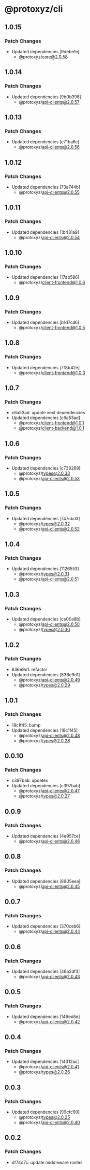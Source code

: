 # @protoxyz/cli

## 1.0.15

### Patch Changes

- Updated dependencies [9debe1e]
  - @protoxyz/core@2.0.58

## 1.0.14

### Patch Changes

- Updated dependencies [9b0b398]
  - @protoxyz/api-clients@2.0.57

## 1.0.13

### Patch Changes

- Updated dependencies [e71ba8e]
  - @protoxyz/api-clients@2.0.56

## 1.0.12

### Patch Changes

- Updated dependencies [73a744b]
  - @protoxyz/api-clients@2.0.55

## 1.0.11

### Patch Changes

- Updated dependencies [1b431a9]
  - @protoxyz/api-clients@2.0.54

## 1.0.10

### Patch Changes

- Updated dependencies [17ab586]
  - @protoxyz/client-frontend@1.0.6

## 1.0.9

### Patch Changes

- Updated dependencies [b1d7cd6]
  - @protoxyz/client-frontend@1.0.5

## 1.0.8

### Patch Changes

- Updated dependencies [7f8b42e]
  - @protoxyz/client-frontend@1.0.3

## 1.0.7

### Patch Changes

- c6a53ad: update next dependencies
- Updated dependencies [c6a53ad]
  - @protoxyz/client-frontend@1.0.1
  - @protoxyz/client-backend@1.0.1

## 1.0.6

### Patch Changes

- Updated dependencies [c739269]
  - @protoxyz/types@2.0.33
  - @protoxyz/api-clients@2.0.53

## 1.0.5

### Patch Changes

- Updated dependencies [747cbd3]
  - @protoxyz/types@2.0.32
  - @protoxyz/api-clients@2.0.52

## 1.0.4

### Patch Changes

- Updated dependencies [1126553]
  - @protoxyz/types@2.0.31
  - @protoxyz/api-clients@2.0.51

## 1.0.3

### Patch Changes

- Updated dependencies [ce00e8b]
  - @protoxyz/api-clients@2.0.50
  - @protoxyz/types@2.0.30

## 1.0.2

### Patch Changes

- 836e9d1: refactor
- Updated dependencies [836e9d1]
  - @protoxyz/api-clients@2.0.49
  - @protoxyz/types@2.0.29

## 1.0.1

### Patch Changes

- 18c1f45: bump
- Updated dependencies [18c1f45]
  - @protoxyz/api-clients@2.0.48
  - @protoxyz/types@2.0.28

## 0.0.10

### Patch Changes

- c397bab: updates
- Updated dependencies [c397bab]
  - @protoxyz/api-clients@2.0.47
  - @protoxyz/types@2.0.27

## 0.0.9

### Patch Changes

- Updated dependencies [4e957ce]
  - @protoxyz/api-clients@2.0.46

## 0.0.8

### Patch Changes

- Updated dependencies [8905eea]
  - @protoxyz/api-clients@2.0.45

## 0.0.7

### Patch Changes

- Updated dependencies [370ceb6]
  - @protoxyz/api-clients@2.0.44

## 0.0.6

### Patch Changes

- Updated dependencies [46a2df3]
  - @protoxyz/api-clients@2.0.43

## 0.0.5

### Patch Changes

- Updated dependencies [149ed6e]
  - @protoxyz/api-clients@2.0.42

## 0.0.4

### Patch Changes

- Updated dependencies [14312ac]
  - @protoxyz/api-clients@2.0.41
  - @protoxyz/types@2.0.26

## 0.0.3

### Patch Changes

- Updated dependencies [99cfc90]
  - @protoxyz/types@2.0.25
  - @protoxyz/api-clients@2.0.40

## 0.0.2

### Patch Changes

- df74d7c: update middleware routes
